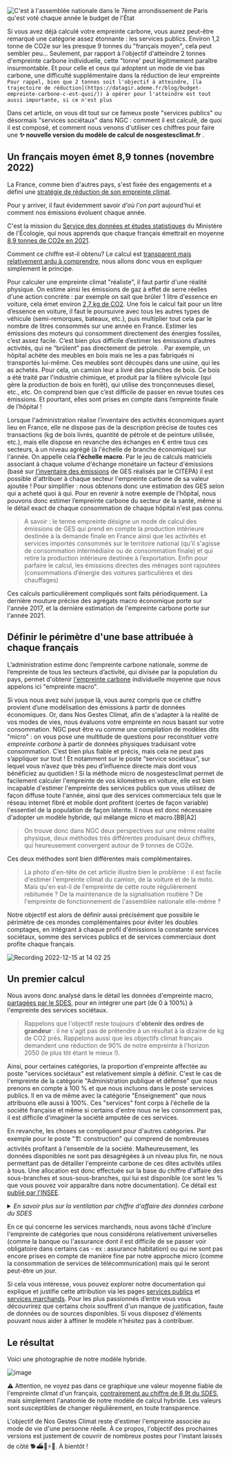 ![C'est à l'assemblée nationale dans le 7ème arrondissement de Paris qu'est voté chaque année le budget de l'État](https://user-images.githubusercontent.com/1177762/205978955-88a0ad61-244c-4afb-89a9-600eef3a5f1c.jpg)

Si vous avez déjà calculé votre empreinte carbone, vous aurez peut-être remarqué une catégorie assez étonnante : les services publics. Environ 1,2 tonne de CO2e sur les presque 9 tonnes du "français moyen", cela peut sembler peu... Seulement, par rapport à l'objectif d'atteindre 2 tonnes d'empreinte carbone individuelle, cette "tonne' peut légitimement paraître insurmontable. Et pour celle et ceux qui adoptent un mode de vie bas carbone, une difficulté supplémentaire dans la réduction de leur empreinte
`Pour rappel, bien que 2 tonnes soit l'objectif à atteindre, [la trajectoire de réduction](https://datagir.ademe.fr/blog/budget-empreinte-carbone-c-est-quoi/)) à opérer pour l'atteindre est tout aussi importante, si ce n'est plus`

Dans cet article, on vous dit tout sur ce fameux poste "services publics" ou désormais "services sociétaux" dans NGC : comment il est calculé, de quoi il est composé, et comment nous venons d'utiliser ces chiffres pour faire une **✨ nouvelle version du modèle de calcul de nosgestesclimat.fr** . 

## Un français moyen émet 8,9 tonnes (novembre 2022)

La France, comme bien d'autres pays, s'est fixée des engagements et a défini une [stratégie de réduction de son empreinte climat](https://www.ecologie.gouv.fr/strategie-nationale-bas-carbone-snbc). 

Pour y arriver, il faut évidemment savoir *d'où l'on part* aujourd'hui et comment nos émissions évoluent chaque année. 

C'est la mission du [Service des données et études statistiques](https://www.statistiques.developpement-durable.gouv.fr/) du Ministère de l'Écologie, qui nous apprends que chaque français émettrait en moyenne [8,9 tonnes de CO2e en 2021](https://www.statistiques.developpement-durable.gouv.fr/lempreinte-carbone-de-la-france-de-1995-2021?rubrique=27&dossier=1286). 

Comment ce chiffre est-il obtenu? Le calcul est [transparent mais relativement ardu à comprendre](https://github.com/datagir/nosgestesclimat-site/files/9980633/methodologie_empreinte_carbone_octobre2021_0.pdf), nous allons donc vous en expliquer simplement le principe. 

Pour calculer une empreinte climat "réaliste", il faut partir d'une réalité physique. On estime ainsi les émissions de gaz à effet de serre réelles d'une action concrète : par exemple on sait que brûler 1 litre d'essence en voiture, cela émet environ [2,7 kg de CO2](https://nosgestesclimat.fr/documentation/transport/voiture/thermique/empreinte-au-litre). Une fois le calcul fait pour un litre d’essence en voiture, il faut le poursuivre avec tous les autres types de véhicule (semi-remorques, bateaux, etc.), puis multiplier tout cela par le nombre de litres consommés sur une année en France.
Estimer les émissions des moteurs qui consomment directement des énergies fossiles, c’est assez facile. C’est bien plus difficile d’estimer les émissions d’autres activités, qui ne “brûlent” pas directement de pétrole. . Par exemple, un hôpital achète des meubles en bois mais ne les a pas fabriqués ni transportés lui-même. Ces meubles sont découpés dans une usine, qui les as achetés. Pour cela, un camion leur a livré des planches de bois. Ce bois a été traité par l'industrie chimique, et produit par la filière sylvicole (qui gère la production de bois en forêt), qui utilise des tronçonneuses diesel, etc., etc. On comprend bien que c’est difficile de passer en revue toutes ces émissions. Et pourtant, elles sont prises en compte dans l’empreinte finale de l’hôpital !


Lorsque l'administration réalise l’inventaire des activités économiques ayant lieu en France, elle ne dispose pas de la description précise de toutes ces transactions (kg de bois livrés, quantité de pétrole et de peinture utilisée, etc.), mais elle dispose en revanche des échanges en € entre tous ces secteurs, à un niveau agrégé (à l'échelle de branche économique) sur l'année. On appelle cela **l'échelle macro**. Par le jeu de calculs matriciels associant à chaque volume d'échange monétaire un facteur d'émissions (basé sur [l'inventaire des émissions](https://www.citepa.org/fr/namea/) de GES réalisés par le CITEPA) il est possible d'attribuer à chaque secteur l'empreinte carbone de sa valeur ajoutée ! Pour simplifier : nous obtenons donc une estimation des GES selon qui a acheté quoi à qui. Pour en revenir à notre exemple de l’hôpital, nous pouvons donc estimer l’empreinte carbone du secteur de la santé, même si le détail exact de chaque consommation de chaque hôpital n'est pas connu.

>  A savoir : le terme empreinte désigne un mode de calcul des émissions de GES qui prend en compte la production intérieure destinée à la demande finale en France ainsi que les activités et services importés consommés sur le territoire national (qu'il s'agisse de consommation intermédiaire ou de consommation finale) et qui retire la production intérieure destinée à l’exportation. Enfin pour parfaire le calcul, les émissions directes des ménages sont rajoutées (consommations d’énergie des voitures particulières et des chauffages)


Ces calculs particulièrement compliqués sont faits périodiquement. La dernière mouture précise des agrégats macro économique porte sur l'année 2017, et la dernière estimation de l'empreinte carbone porte sur l'année 2021. 

## Définir le périmètre d'une base attribuée à chaque français

 L’administration estime donc l’empreinte carbone nationale, somme de l’empreinte de tous les secteurs d’activité, qui divisée par la population du pays, permet d'obtenir [l'empreinte carbone](https://base--nosgestesclimat.netlify.app/documentation/empreinte-SDES?PR=1584) individuelle moyenne que nous appelons ici "empreinte macro".

Si vous nous avez suivi jusque là, vous aurez compris que ce chiffre provient d’une modélisation des émissions à partir de données économiques. Or, dans Nos Gestes Climat, afin de s'adapter à la réalité de vos modes de vies, nous évaluons votre empreinte en nous basant sur votre consommation. NGC peut être vu comme une compilation de modèles dits "micro" : on vous pose une multitude de questions pour reconstituer *votre empreinte carbone* à partir de données physiques traduisant votre consommation. C’est bien plus fiable et précis, mais cela ne peut pas s’appliquer sur tout ! Et notamment sur le poste “service sociétaux”, sur lequel vous n’avez que très peu d’influence directe mais dont vous bénéficiez au quotidien ! Si la méthode micro de nosgestesclimat permet de facilement calculer l'empreinte de vos kilomètres en voiture, elle est bien incapable d'estimer l'empreinte des services publics que vous utilisez de façon diffuse toute l'année, ainsi que des services commerciaux tels que le réseau internet fibré et mobile dont profitent (certes de façon variable) l'essentiel de la population de façon latente. Il nous est donc nécessaire d'adopter un modèle hybride, qui mélange micro et macro.[BB|A2]


> On trouve donc dans NGC deux perspectives sur une même réalité physique, deux méthodes très différentes produisant deux chiffres, qui heureusement convergent autour de 9 tonnes de CO2e. 

Ces deux méthodes sont bien différentes mais complémentaires.

> La photo d'en-tête de cet article illustre bien le problème : il est facile d'estimer l'empreinte climat du camion, de la voiture et de la moto. Mais qu'en est-il de l'empreinte de cette route régulièrement rebitumée ? De la maintenance de la signalisation routière ? De l'empreinte de fonctionnement de l'assemblée nationale elle-même ? 

Notre objectif est alors de définir aussi précisément que possible le périmètre de ces mondes complémentaires pour éviter les doubles comptages, en intégrant à chaque profil d'émissions la constante services sociétaux, somme des services publics et de services commerciaux dont profite chaque français.

![Recording 2022-12-15 at 14 02 25](https://user-images.githubusercontent.com/1177762/207865812-a37bbe96-2acd-4f0b-b9b5-ed64e93597da.gif)




## Un premier calcul

Nous avons donc analysé dans le détail les données d'empreinte macro, [partagées par le SDES](https://www.statistiques.developpement-durable.gouv.fr/la-decomposition-de-lempreinte-carbone-de-la-demande-finale-de-la-france-par-postes-de-consommation), pour en intégrer une part (de 0 à 100%) à l'empreinte des services sociétaux. 

> Rappelons que l'objectif reste toujours d'**obtenir des ordres de grandeur** : il ne s'agit pas de prétendre à un résultat à la dizaine de kg de CO2 près. Rappelons aussi que les objectifs climat français demandent une réduction de 90% de notre empreinte à l'horizon 2050 (le plus tôt étant le mieux !).

Ainsi, pour certaines catégories, la proportion d'empreinte affectée au poste "services sociétaux" est relativement simple à définir. C'est le cas de l'empreinte de la catégorie "Administration publique et défense" que nous prenons en compte à 100 % et que nous incluons dans le poste services publics. Il en va de même avec la catégorie "Enseignement" que nous attribuons elle aussi à 100%. Ces "services" font corps à l'échelle de la société française et même si certains d'entre nous ne les consomment pas, il est difficile d'imaginer la société amputée de ces services.

En revanche, les choses se compliquent pour d'autres catégories. Par exemple pour le poste "🏗️ construction" qui comprend de nombreuses activités profitant à l'ensemble de la société. Malheureusement, les données disponibles ne sont pas désagrégées à un niveau plus fin, ne nous permettant pas de détailler l'empreinte carbone de ces dites activités utiles à tous. Une allocation est donc effectuée sur la base du chiffre d'affaire des sous-branches et sous-sous-branches, qui lui est disponible (ce sont les % que vous pouvez voir apparaître dans notre documentation). Ce détail est [publié par l'INSEE](https://www.insee.fr/fr/statistiques/4226067?sommaire=4226092).

<details>

<summary><i>En savoir plus sur la ventilation par chiffre d'affaire des données carbone du SDES</i></summary>

> Les données fournies par le SDES donnent une empreinte carbone correspondant à ce qui est consommé sur le territoire français par branche économique  (ex: E36 = réseau de distribution de l'eau = 677 kTCO2e) ou bien par groupement de branches économiques (ex: F41_43 = Construction = 54116 kTCO2e). Pour cette donnée, il y a un donc un premier niveau d'agrégation que nous avons choisi de désagréger selon la part de [chiffre d'affaire de la branche](https://www.insee.fr/fr/statistiques/4226067?sommaire=4226092) dans le groupement proposé par le SDES (ex: pour F41_43, on a F41=25%, F42=13.5%, F43=61.5%)
>
> Certaines données sont secrètes, nous avons fait l'hypothèse que ces données l'étaient également pour le calcul de l'empreinte carbone nationale. Faute d'informations supplémentaires, nous avons choisi de ne pas les considérer dans ces calculs de décomposition.
>
> Pour aller encore plus loin, nous avions parfois besoin d'un niveau de précision plus important en s'intéressant aux sous-branches économiques. En effet, si on prend l'exemple de E38 relatif à la collecte des déchets, seules les sous branches E3812 et E3822, concernant les déchets dangereux, étaient à inclure dans les services publics. Nous avons donc également utilisé la décomposition par chiffre d'affaire pour ressortir l'intensité carbone associées aux sous-branche en question au sein de E38.

</details>


En ce qui concerne les services marchands, nous avons tâché d'inclure l'empreinte de catégories que nous considérons relativement universelles (comme la banque ou l'assurance dont il est difficile de se passer voir obligatoire dans certains cas - ex : assurance habitation) ou qui ne sont pas encore prises en compte de manière fine par notre approche micro (comme la consommation de services de télécommunication) mais qui le seront peut-être un jour. 

Si cela vous intéresse, vous pouvez explorer notre documentation qui explique et justifie cette attribution via les pages [services publics](https://base--nosgestesclimat.netlify.app/documentation/services-publics?PR=1584) et [services marchands](https://base--nosgestesclimat.netlify.app/documentation/services-marchands?PR=1584). Pour les plus passionnés d’entre vous vous découvrirez que certains choix souffrent d'un manque de justification, faute de données ou de sources disponibles. Si vous disposez d'éléments pouvant nous aider à affiner le modèle n'hésitez pas à contribuer.


## Le résultat

Voici une photographie de notre modèle hybride. 

![image](https://user-images.githubusercontent.com/1177762/207576758-03cfbc96-a6a2-4817-a4cb-4c4562342783.png)


⚠️ Attention, ne voyez pas dans ce graphique une valeur moyenne fiable de l'empreinte climat d'un français, [contrairement au chiffre de 8,9t du SDES](https://www.statistiques.developpement-durable.gouv.fr/lempreinte-carbone-de-la-france-de-1995-2021?rubrique=27&dossier=1286), mais simplement l'anatomie de notre modèle de calcul hybride. Les valeurs sont susceptibles de changer régulièrement, en toute transparence. 

L'objectif de Nos Gestes Climat reste d'estimer l'empreinte associée au mode de vie d'une personne réelle. À ce propos, l'objectif des prochaines versions est justement de couvrir de nombreux postes pour l'instant laissés de côté 🐕️⛴️🛵⚡️🏡. À bientôt ! 




